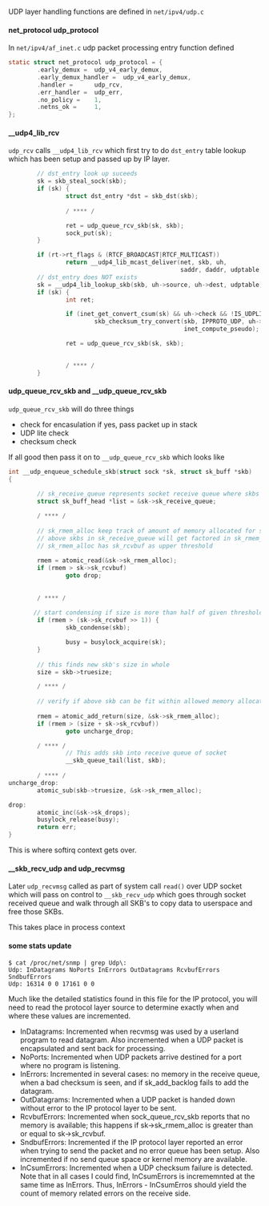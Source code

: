 UDP layer handling functions are defined in `net/ipv4/udp.c`

#### net_protocol udp_protocol 
In `net/ipv4/af_inet.c` udp packet processing entry function defined 
```c
static struct net_protocol udp_protocol = {
        .early_demux =  udp_v4_early_demux,
        .early_demux_handler =  udp_v4_early_demux,
        .handler =      udp_rcv,
        .err_handler =  udp_err,
        .no_policy =    1,
        .netns_ok =     1,
};
```

#### __udp4_lib_rcv
`udp_rcv` calls `__udp4_lib_rcv` which first try to do `dst_entry` table lookup which has been setup and passed up by IP layer.
```c
        // dst_entry look up suceeds
        sk = skb_steal_sock(skb);
        if (sk) {
                struct dst_entry *dst = skb_dst(skb);
                
                / **** /

                ret = udp_queue_rcv_skb(sk, skb);
                sock_put(sk);
        }

        if (rt->rt_flags & (RTCF_BROADCAST|RTCF_MULTICAST))
                return __udp4_lib_mcast_deliver(net, skb, uh,
                                                saddr, daddr, udptable, proto);
        // dst_entry does NOT exists
        sk = __udp4_lib_lookup_skb(skb, uh->source, uh->dest, udptable);
        if (sk) {
                int ret;

                if (inet_get_convert_csum(sk) && uh->check && !IS_UDPLITE(sk))
                        skb_checksum_try_convert(skb, IPPROTO_UDP, uh->check,
                                                 inet_compute_pseudo);

                ret = udp_queue_rcv_skb(sk, skb);

             
                / **** /
        }

```

#### udp_queue_rcv_skb and __udp_queue_rcv_skb

`udp_queue_rcv_skb` will do three things
- check for encasulation if yes, pass packet up in stack
- UDP lite check 
- checksum check


If all good then pass it on to `__udp_queue_rcv_skb` which looks like
```c
int __udp_enqueue_schedule_skb(struct sock *sk, struct sk_buff *skb)
{
        
        // sk_receive_queue represents socket receive queue where skbs are lined up
        struct sk_buff_head *list = &sk->sk_receive_queue;

        / **** /
        
        // sk_rmem_alloc keep track of amount of memory allocated for socket 
        // above skbs in sk_receive_queue will get factored in sk_rmem_alloc
        // sk_rmem_alloc has sk_rcvbuf as upper threshold 
        
        rmem = atomic_read(&sk->sk_rmem_alloc);
        if (rmem > sk->sk_rcvbuf)
                goto drop;
        
        
        / **** /
       
       // start condensing if size is more than half of given threshold
        if (rmem > (sk->sk_rcvbuf >> 1)) {
                skb_condense(skb);

                busy = busylock_acquire(sk);
        }
        
        // this finds new skb's size in whole
        size = skb->truesize;

        / **** /
 
        // verify if above skb can be fit within allowed memory allocation
        
        rmem = atomic_add_return(size, &sk->sk_rmem_alloc);
        if (rmem > (size + sk->sk_rcvbuf))
                goto uncharge_drop;

        / **** /
                // This adds skb into receive queue of socket
                __skb_queue_tail(list, skb);
                
        / **** /
uncharge_drop:
        atomic_sub(skb->truesize, &sk->sk_rmem_alloc);

drop:
        atomic_inc(&sk->sk_drops);
        busylock_release(busy);
        return err;
}
```
This is where softirq context gets over.


#### __skb_recv_udp and udp_recvmsg

Later `udp_recvmsg` called as part of system call `read()` over UDP socket which will pass on control to  `__skb_recv_udp` which goes through socket received queue and walk through all SKB's to copy data to userspace and free those SKBs.

This takes place in process context


#### some stats update 
```
$ cat /proc/net/snmp | grep Udp\:
Udp: InDatagrams NoPorts InErrors OutDatagrams RcvbufErrors SndbufErrors
Udp: 16314 0 0 17161 0 0
```
Much like the detailed statistics found in this file for the IP protocol, you will need to read the protocol layer source to determine exactly when and where these values are incremented.

- InDatagrams: Incremented when recvmsg was used by a userland program to read datagram. Also incremented when a UDP packet is encapsulated and sent back for processing.
- NoPorts: Incremented when UDP packets arrive destined for a port where no program is listening.
- InErrors: Incremented in several cases: no memory in the receive queue, when a bad checksum is seen, and if sk_add_backlog fails to add the datagram.
- OutDatagrams: Incremented when a UDP packet is handed down without error to the IP protocol layer to be sent.
- RcvbufErrors: Incremented when sock_queue_rcv_skb reports that no memory is available; this happens if sk->sk_rmem_alloc is greater than or equal to sk->sk_rcvbuf.
- SndbufErrors: Incremented if the IP protocol layer reported an error when trying to send the packet and no error queue has been setup. Also incremented if no send queue space or kernel memory are available.
- InCsumErrors: Incremented when a UDP checksum failure is detected. Note that in all cases I could find, InCsumErrors is incrememnted at the same time as InErrors. Thus, InErrors - InCsumErros should yield the count of memory related errors on the receive side.
